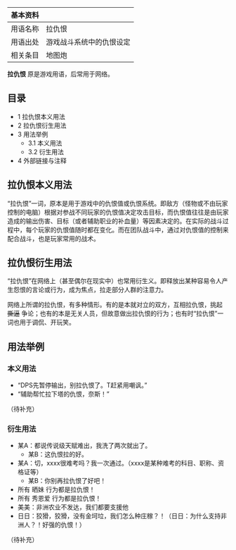 |  **基本资料**  ||
|---|---|
|用语名称  |  拉仇恨   |
|用语出处  |  游戏战斗系统中的仇恨设定   |
|相关条目  |  地图炮   |
  
**拉仇恨** 原是游戏用语，后常用于网络。

##  目录

  * 1  拉仇恨本义用法 
  * 2  拉仇恨衍生用法 
  * 3  用法举例 
    * 3.1  本义用法 
    * 3.2  衍生用法 
  * 4  外部链接与注释 

##  拉仇恨本义用法

“拉仇恨”一词，原本是用于游戏中的仇恨值或仇恨系统。即敌方（怪物或不由玩家控制的电脑）根据对参战不同玩家的仇恨值决定攻击目标，而仇恨值往往是由玩家造成的输出伤害、目标（或者辅助职业的补血量）等因素决定的。在实际的战斗过程中，每个玩家的仇恨值随时都在变化。而在团队战斗中，通过对仇恨值的控制来配合战斗，也是玩家常用的战术。

##  拉仇恨衍生用法

“拉仇恨”在网络上（甚至偶尔在现实中）也常用衍生义。即释放出某种容易令人产生怨恨的言论或行为，成为焦点，拉走部分人群的注意力。

网络上所谓的拉仇恨，有多种情形。有的是本就对立的双方，互相拉仇恨，挑起 ~~撕逼~~
争论；也有的本是无关人员，但故意做出拉仇恨的行为；也有时“拉仇恨”一词也用于调侃、开玩笑。

##  用法举例

###  本义用法

  * “DPS先暂停输出，别拉仇恨了。T赶紧用嘲讽。” 
  * “辅助帮忙拉下塔的仇恨，奈斯！” 

（待补充）

###  衍生用法

  * 某A：都说传说级天赋难出，我洗了两次就出了。 
    * 某B：这仇恨拉的好。 
  * 某A：切，xxxx很难考吗？我一次通过。（xxxx是某种难考的科目、职称、资格证等） 
    * 某B：你别再拉仇恨了好吧！ 
  * 所有  晒妹  行为都是拉仇恨！ 
  * 所有  秀恩爱  行为都是拉仇恨！ 
  * 美美：非洲农业不发达，我们都要支援他 
  * 日日：狡猾，狡猾，没有金坷垃，我们怎么种庄稼？！（日日：为什么支持非洲人？！好强的仇恨！） 

（待补充）